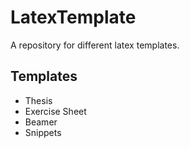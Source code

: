 # LatexTemplate
A repository for different latex templates.

## Templates
- Thesis
- Exercise Sheet
- Beamer
- Snippets
